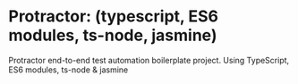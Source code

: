 # Protractor: (typescript, ES6 modules, ts-node, jasmine)
Protractor end-to-end test automation boilerplate project. Using TypeScript, ES6 modules, ts-node &amp; jasmine
